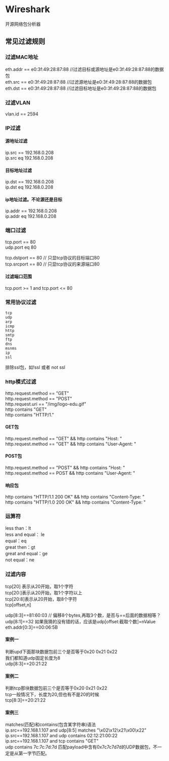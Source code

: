 # Wireshark

开源网络包分析器

## 常见过滤规则

### 过滤MAC地址

eth.addr == e0:3f:49:28:87:88 //过滤目标或源地址是e0:3f:49:28:87:88的数据包  
eth.src == e0:3f:49:28:87:88 //过滤源地址是e0:3f:49:28:87:88的数据包  
eth.dst == e0:3f:49:28:87:88 //过滤目标地址是e0:3f:49:28:87:88的数据包  

### 过滤VLAN

vlan.id == 2594

### IP过滤

#### 源地址过滤

ip.src == 192.168.0.208  
ip.src eq 192.168.0.208  

#### 目标地址过滤

ip.dst == 192.168.0.208  
ip.dst eq 192.168.0.208  

#### ip地址过滤。不论源还是目标

ip.addr == 192.168.0.208  
ip.addr eq 192.168.0.208  

### 端口过滤

tcp.port == 80  
udp.port eq 80  

tcp.dstport == 80 // 只显tcp协议的目标端口80  
tcp.srcport == 80 // 只显tcp协议的来源端口80  

#### 过滤端口范围

tcp.port >= 1 and tcp.port <= 80

### 常用协议过滤

```network
tcp  
udp  
arp  
icmp  
http  
smtp  
ftp  
dns  
msnms  
ip  
ssl  
```

排除ssl包，如!ssl 或者 not ssl

### http模式过滤

http.request.method == "GET"  
http.request.method == "POST"  
http.request.uri == "/img/logo-edu.gif"  
http contains "GET"  
http contains "HTTP/1."

#### GET包

http.request.method == "GET" && http contains "Host: "  
http.request.method == "GET" && http contains "User-Agent: "  

#### POST包

http.request.method == "POST" && http contains "Host: "  
http.request.method == POST && http contains "User-Agent: "

#### 响应包

http contains "HTTP/1.1 200 OK" && http contains "Content-Type: "  
http contains "HTTP/1.0 200 OK" && http contains "Content-Type: "

### 运算符

less than：lt  
less and equal： le  
equal：eq  
great then：gt  
great and equal：ge  
not equal：ne  

### 过滤内容

tcp[20] 表示从20开始，取1个字符  
tcp[20:]表示从20开始，取1个字符以上  
tcp[20:8]表示从20开始，取8个字符  
tcp[offset,n]  

udp[8:3]==81:60:03 // 偏移8个bytes,再取3个数，是否与==后面的数据相等？  
udp[8:1]==32 如果我猜的没有错的话，应该是udp[offset:截取个数]=nValue  
eth.addr[0:3]==00:06:5B  

#### 案例一

判断upd下面那块数据包前三个是否等于0x20 0x21 0x22  
我们都知道udp固定长度为8  
udp[8:3]==20:21:22  

#### 案例二

判断tcp那块数据包前三个是否等于0x20 0x21 0x22  
tcp一般情况下，长度为20,但也有不是20的时候  
tcp[8:3]==20:21:22  

#### 案例三

matches(匹配)和contains(包含某字符串)语法  
ip.src==192.168.1.107 and udp[8:5] matches "\x02\x12\x21\x00\x22"  
ip.src==192.168.1.107 and udp contains 02:12:21:00:22  
ip.src==192.168.1.107 and tcp contains "GET"  
udp contains 7c:7c:7d:7d 匹配payload中含有0x7c7c7d7d的UDP数据包，不一定是从第一字节匹配。  
